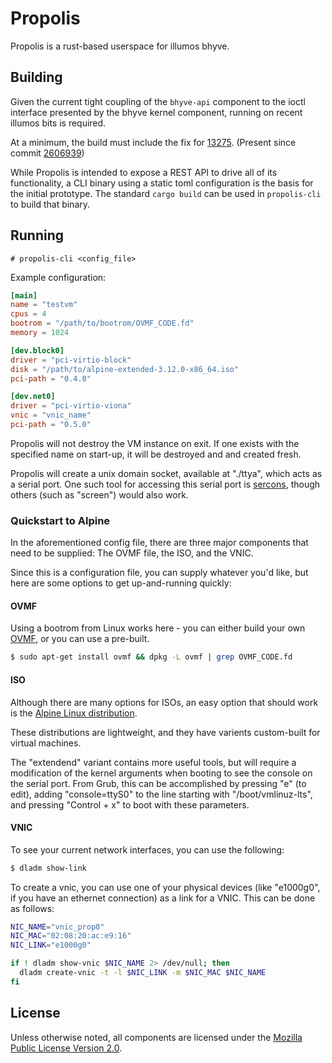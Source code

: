 # Propolis

Propolis is a rust-based userspace for illumos bhyve.


## Building

Given the current tight coupling of the `bhyve-api` component to the ioctl
interface presented by the bhyve kernel component, running on recent illumos
bits is required.

At a minimum, the build must include the fix for
[13275](https://www.illumos.org/issues/13275). (Present since commit
[2606939](https://github.com/illumos/illumos-gate/commit/2606939d92dd3044a9851b2930ebf533c3c03892))

While Propolis is intended to expose a REST API to drive all of its
functionality, a CLI binary using a static toml configuration is the basis for
the initial prototype.  The standard `cargo build` can be used in
`propolis-cli` to build that binary.

## Running

```
# propolis-cli <config_file>
```

Example configuration:
```toml
[main]
name = "testvm"
cpus = 4
bootrom = "/path/to/bootrom/OVMF_CODE.fd"
memory = 1024

[dev.block0]
driver = "pci-virtio-block"
disk = "/path/to/alpine-extended-3.12.0-x86_64.iso"
pci-path = "0.4.0"

[dev.net0]
driver = "pci-virtio-viona"
vnic = "vnic_name"
pci-path = "0.5.0"
```

Propolis will not destroy the VM instance on exit.  If one exists with the
specified name on start-up, it will be destroyed and and created fresh.

Propolis will create a unix domain socket, available at "./ttya",
which acts as a serial port. One such tool for accessing this serial port is
[sercons](https://github.com/jclulow/vmware-sercons), though others (such as
"screen") would also work.

### Quickstart to Alpine

In the aforementioned config file, there are three major components
that need to be supplied: The OVMF file, the ISO, and the VNIC.

Since this is a configuration file, you can supply whatever you'd like, but here
are some options to get up-and-running quickly:

#### OVMF

Using a bootrom from Linux works here - you can either build
your own [OVMF](https://wiki.ubuntu.com/UEFI/OVMF), or you
can use a pre-built.

```bash
$ sudo apt-get install ovmf && dpkg -L ovmf | grep OVMF_CODE.fd
```

#### ISO

Although there are many options for ISOs, an easy option that
should work is the [Alpine Linux distribution](https://alpinelinux.org/downloads/).

These distributions are lightweight, and they have varients
custom-built for virtual machines.

The "extendend" variant contains more useful tools, but will
require a modification of the kernel arguments when booting
to see the console on the serial port. From Grub, this can be
accomplished by pressing "e" (to edit), adding "console=ttyS0"
to the line starting with "/boot/vmlinuz-lts", and pressing
"Control + x" to boot with these parameters.

#### VNIC

To see your current network interfaces, you can use the following:

```bash
$ dladm show-link
```

To create a vnic, you can use one of your physical devices
(like "e1000g0", if you have an ethernet connection) as a link
for a VNIC. This can be done as follows:

```bash
NIC_NAME="vnic_prop0"
NIC_MAC="02:08:20:ac:e9:16"
NIC_LINK="e1000g0"

if ! dladm show-vnic $NIC_NAME 2> /dev/null; then
  dladm create-vnic -t -l $NIC_LINK -m $NIC_MAC $NIC_NAME
fi
```

## License

Unless otherwise noted, all components are licensed under the [Mozilla Public
License Version 2.0](LICENSE).
